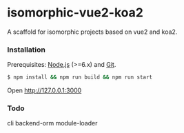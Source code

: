 # isomorphic-vue2-koa2

A scaffold for isomorphic projects based on vue2 and koa2.

### Installation

Prerequisites: [Node.js](https://nodejs.org/en/) (>=6.x) and [Git](https://git-scm.com/).

``` bash
$ npm install && npm run build && npm run start
```

Open http://127.0.0.1:3000

### Todo

cli
backend-orm
module-loader
